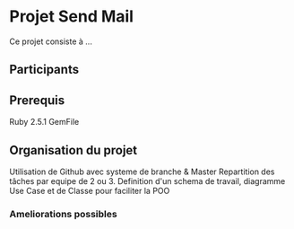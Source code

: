 # Projet Send Mail
  Ce projet consiste à ...

## Participants

## Prerequis

  Ruby 2.5.1
  GemFile
  
## Organisation du projet
  
  Utilisation de Github avec systeme de branche & Master
  Repartition des tâches par equipe de 2 ou 3.
  Definition d'un schema de travail, diagramme Use Case et de Classe pour faciliter la POO
  
  
### Ameliorations possibles
